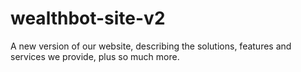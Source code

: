 # wealthbot-site-v2
A new version of our website, describing the solutions, features and services we provide, plus so much more.
